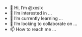 - 👋 Hi, I’m @xxslx
- 👀 I’m interested in ...
- 🌱 I’m currently learning ...
- 💞️ I’m looking to collaborate on ...
- 📫 How to reach me ...

<!---
xxslx/xxslx is a ✨ special ✨ repository because its `README.md` (this file) appears on your GitHub profile.
You can click the Preview link to take a look at your changes.
--->
